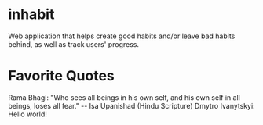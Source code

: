 # inhabit

Web application that helps create good habits and/or leave bad habits behind, as well as track users' progress.

# Favorite Quotes

Rama Bhagi: "Who sees all beings in his own self, and his own self in all beings, loses all fear." -- Isa Upanishad (Hindu Scripture)
Dmytro Ivanytskyi: Hello world!
